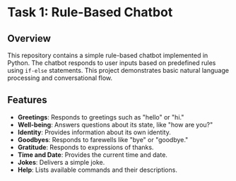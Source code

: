 # Task 1: Rule-Based Chatbot

## Overview

This repository contains a simple rule-based chatbot implemented in Python. The chatbot responds to user inputs based on predefined rules using `if-else` statements. This project demonstrates basic natural language processing and conversational flow.

## Features

- **Greetings**: Responds to greetings such as "hello" or "hi."
- **Well-being**: Answers questions about its state, like "how are you?"
- **Identity**: Provides information about its own identity.
- **Goodbyes**: Responds to farewells like "bye" or "goodbye."
- **Gratitude**: Responds to expressions of thanks.
- **Time and Date**: Provides the current time and date.
- **Jokes**: Delivers a simple joke.
- **Help**: Lists available commands and their descriptions.
